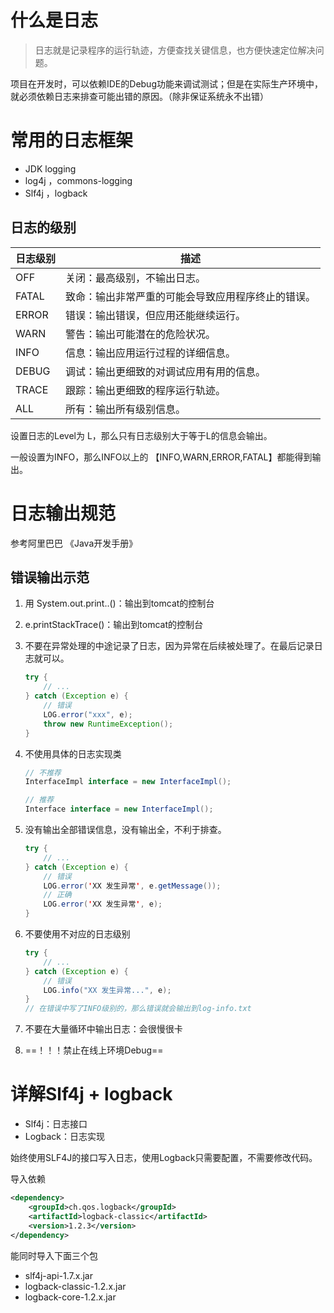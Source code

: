 # 什么是日志

> 日志就是记录程序的运行轨迹，方便查找关键信息，也方便快速定位解决问题。

项目在开发时，可以依赖IDE的Debug功能来调试测试；但是在实际生产环境中，就必须依赖日志来排查可能出错的原因。（除非保证系统永不出错）



# 常用的日志框架



- JDK logging
- log4j ，commons-logging
- Slf4j ，logback





## 日志的级别

| 日志级别 | 描述                                               |
| -------- | -------------------------------------------------- |
| OFF      | 关闭：最高级别，不输出日志。                       |
| FATAL    | 致命：输出非常严重的可能会导致应用程序终止的错误。 |
| ERROR    | 错误：输出错误，但应用还能继续运行。               |
| WARN     | 警告：输出可能潜在的危险状况。                     |
| INFO     | 信息：输出应用运行过程的详细信息。                 |
| DEBUG    | 调试：输出更细致的对调试应用有用的信息。           |
| TRACE    | 跟踪：输出更细致的程序运行轨迹。                   |
| ALL      | 所有：输出所有级别信息。                           |


设置日志的Level为 L，那么只有日志级别大于等于L的信息会输出。

一般设置为INFO，那么INFO以上的 【INFO,WARN,ERROR,FATAL】都能得到输出。





# 日志输出规范

参考阿里巴巴 《Java开发手册》





## 错误输出示范

1. 用 System.out.print..()：输出到tomcat的控制台

2. e.printStackTrace()：输出到tomcat的控制台

3. 不要在异常处理的中途记录了日志，因为异常在后续被处理了。在最后记录日志就可以。

    ```java
    try {
        // ...
    } catch (Exception e) {
        // 错误
        LOG.error("xxx", e);
        throw new RuntimeException();
    }
    
    ```

4. 不使用具体的日志实现类

    ```java
    // 不推荐
    InterfaceImpl interface = new InterfaceImpl();
    
    // 推荐
    Interface interface = new InterfaceImpl();
    ```

5. 没有输出全部错误信息，没有输出全，不利于排查。

    ```java
    try {
        // ...
    } catch (Exception e) {
        // 错误
        LOG.error('XX 发生异常', e.getMessage());
        // 正确
        LOG.error('XX 发生异常', e);
    }   
    ```

6. 不要使用不对应的日志级别

    ```java
    try {
        // ...
    } catch (Exception e) {
        // 错误
        LOG.info("XX 发生异常...", e);
    }
    // 在错误中写了INFO级别的，那么错误就会输出到log-info.txt
    ```

7. 不要在大量循环中输出日志：会很慢很卡

8. ==！！！禁止在线上环境Debug==





# 详解Slf4j + logback

- Slf4j：日志接口
- Logback：日志实现

始终使用SLF4J的接口写入日志，使用Logback只需要配置，不需要修改代码。

导入依赖

```xml
<dependency>
    <groupId>ch.qos.logback</groupId>
    <artifactId>logback-classic</artifactId>
    <version>1.2.3</version>
</dependency>
```

能同时导入下面三个包

- slf4j-api-1.7.x.jar
- logback-classic-1.2.x.jar
- logback-core-1.2.x.jar



